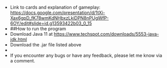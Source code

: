 
* Link to cards and explanation of gameplay: https://docs.google.com/presentation/d/1tXi-Xax6gpD_fK78wmKdNHbxzLkiDPN8nPUgWfP-6OY/edit#slide=id.g13593422b03_0_15 
* ##How to run the program
* Download Java 11 at https://www.techspot.com/downloads/5553-java-jdk.html 
* Download the .jar file listed above
* 
* If you encounter any bugs or have any feedback, please let me know via a comment.
